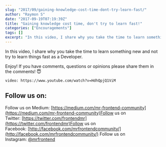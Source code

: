 ```yaml
---
slug: "2017/09/gaining-knowledge-cost-time-dont-try-learn-fast/"
author: "Raymon S"
date: "2017-09-19T07:19:39Z"
title: "Gaining knowledge cost time, don't try to learn fast!"
categories: ["Encouragements"]
tags: []
excerpt: "In this video, I share why you take the time to learn something new and not try to learn things fas..."
---
```


In this video, I share why you take the time to learn something new and not try to learn things fast as a Developer.

Enjoy! If you have comments, questions or opinions please share them in the comments! 😇

`video: https://www.youtube.com/watch?v=HdhQpjQ1ViM`

<script src="//widget.manychat.com/493241460881733.js" async="async"></script>

<div class="mcwidget-embed" data-widget-id="528016"></div>

## Follow us on:

Follow us on Medium: [https://medium.com/mr-frontend-community](https://medium.com/mr-frontend-community)Follow us on Twitter: [https://twitter.com/frontendmr](https://twitter.com/frontendmr)Follow us on Facebook: [http://facebook.com/mrfrontendcommunity/](http://facebook.com/mrfrontendcommunity/)
Follow us on Instagram: [@mrfrontend](http://instagram.com/mrfrontend)